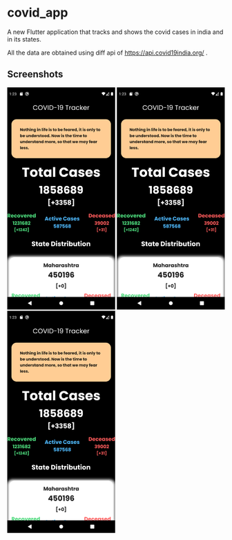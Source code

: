 # covid_app

A new Flutter application that tracks and shows the covid cases in india and in its states.

All the data are obtained using diff api of  https://api.covid19india.org/ .



## Screenshots
<div class="row">
      <img src="screenshots/ss1.png" width="250">
      <img src="screenshots/ss1.png" width="250">
      <img src="screenshots/ss1.png" width="250">
</div>